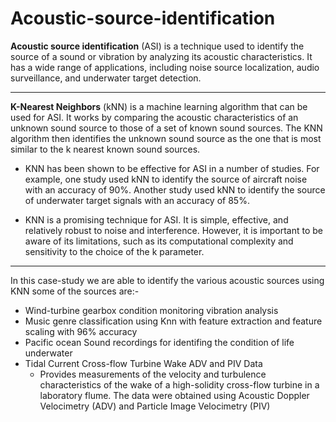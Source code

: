 # Acoustic-source-identification


**Acoustic source identification** (ASI) is a technique used to identify the source of a sound or vibration by analyzing its acoustic characteristics. It has a wide range of applications, including noise source localization, audio surveillance, and underwater target detection.


---


**K-Nearest Neighbors** (kNN) is a machine learning algorithm that can be used for ASI. It works by comparing the acoustic characteristics of an unknown sound source to those of a set of known sound sources. The KNN algorithm then identifies the unknown sound source as the one that is most similar to the k nearest known sound sources.


*   KNN has been shown to be effective for ASI in a number of studies. For example, one study used kNN to identify the source of aircraft noise with an accuracy of 90%. Another study used kNN to identify the source of underwater target signals with an accuracy of 85%.

*  KNN is a promising technique for ASI. It is simple, effective, and relatively robust to noise and interference. However, it is important to be aware of its limitations, such as its computational complexity and sensitivity to the choice of the k parameter.


---


In this case-study we are able to identify the various acoustic sources using KNN some of the sources are:- 
- Wind-turbine gearbox condition monitoring vibration analysis 
- Music genre classification using Knn with feature extraction and feature scaling with 96% accuracy 
- Pacific ocean Sound recordings for identifing the condition of life underwater
- Tidal Current Cross-flow Turbine Wake ADV and PIV Data 
  - Provides measurements of the velocity and turbulence characteristics of the wake of a high-solidity cross-flow turbine in a laboratory flume. The data were obtained using Acoustic Doppler Velocimetry (ADV) and Particle Image Velocimetry (PIV)


